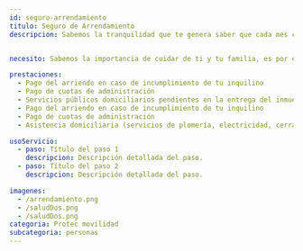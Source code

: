 ```yaml
---
id: seguro-arrendamiento
titulo: Seguro de Arrendamiento
descripcion: Sabemos la tranquilidad que te genera saber que cada mes cuentas con el dinero que te pagan los inquilinos de tu propiedad, pero cuando no sea así, ¡no te preocupes! Tenemos la solución para que nunca dejes de recibir tus ingresos.​​​​​​​​​​.


necesito: Sabemos la importancia de cuidar de ti y tu familia, es por ello que, te brindamos las mejores opciones que te permitirán disfrutar de los momentos más especiales de tu vida con tranquilidad.

prestaciones: 
  - Pago del arriendo en caso de incumplimiento de tu inquilino
  - Pago de cuotas de administración
  - Servicios públicos domiciliarios pendientes en la entrega del inmueble
  - Pago del arriendo en caso de incumplimiento de tu inquilino
  - Pago de cuotas de administración
  - Asistencia domiciliaria (servicios de plomería, electricidad, cerrajería, reemplazo de vidrios, gastos de traslado y asistencia jurídica telefónica)

usoServicio:
  - paso: Título del paso 1
    descripcion: Descripción detallada del paso.
  - paso: Título del paso 2
    descripcion: Descripción detallada del paso.

imagenes:
  - /arrendamiento.png
  - /saludDos.png
  - /saludDos.png
categoria: Protec movilidad
subcategoria: personas
---
```

